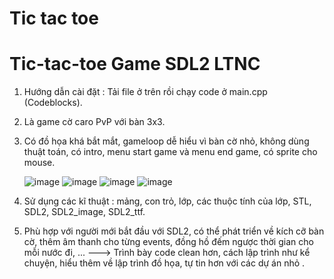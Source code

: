 # Tic tac toe
 # Tic-tac-toe Game SDL2 LTNC 
 1. Hướng dẫn cài đặt : Tải file ở trên rồi chạy code ở main.cpp (Codeblocks).
 2. Là game cờ caro PvP với bàn 3x3.
 3. Có đồ họa khá bắt mắt, gameloop dễ hiểu vì bàn cờ nhỏ, không dùng thuật toán, có intro, menu start game và menu end game, có sprite cho mouse.


    ![image](https://user-images.githubusercontent.com/95665149/169675510-fa4f209b-b688-44c1-9dec-ca8fc6066e40.png) 
    ![image](https://user-images.githubusercontent.com/95665149/169675514-25cf060f-fe97-4670-bf6f-0f090664fa02.png) 
    ![image](https://user-images.githubusercontent.com/95665149/169675518-5b88e53f-53d8-41e6-999f-9b6e32c93a7f.png) 
    ![image](https://user-images.githubusercontent.com/95665149/169675523-2c86c5a6-34be-49c0-b300-42799be222de.png)   
    
    
  4. Sử dụng các kĩ thuật : mảng, con trỏ, lớp, các thuộc tính của lớp, STL, SDL2, SDL2_image, SDL2_ttf.
  5. Phù hợp với người mới bắt đầu với SDL2, có thể phát triển về kích cỡ bàn cờ, thêm âm thanh cho từng events, đồng hồ đếm ngược thời gian cho mỗi nước đi, ... 
  ---> Trình bày code clean hơn, cách lập trình như kể chuyện, hiểu thêm về lập trình đồ họa, tự tin hơn với các dự án nhỏ .
